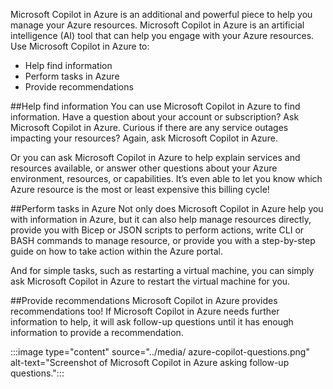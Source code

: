 Microsoft Copilot in Azure is an additional and powerful piece to help you manage your Azure resources. Microsoft Copilot in Azure is an artificial intelligence (AI) tool that can help you engage with your Azure resources. Use Microsoft Copilot in Azure to:
* Help find information
* Perform tasks in Azure
* Provide recommendations

##Help find information
You can use Microsoft Copilot in Azure to find information. Have a question about your account or subscription? Ask Microsoft Copilot in Azure. Curious if there are any service outages impacting your resources? Again, ask Microsoft Copilot in Azure.

Or you can ask Microsoft Copilot in Azure to help explain services and resources available, or answer other questions about your Azure environment, resources, or capabilities. It’s even able to let you know which Azure resource is the most or least expensive this billing cycle!

##Perform tasks in Azure
Not only does Microsoft Copilot in Azure help you with information in Azure, but it can also help manage resources directly, provide you with Bicep or JSON scripts to perform actions, write CLI or BASH commands to manage resource, or provide you with a step-by-step guide on how to take action within the Azure portal.

And for simple tasks, such as restarting a virtual machine, you can simply ask Microsoft Copilot in Azure to restart the virtual machine for you.

##Provide recommendations
Microsoft Copilot in Azure provides recommendations too! If Microsoft Copilot in Azure needs further information to help, it will ask follow-up questions until it has enough information to provide a recommendation.

:::image type="content" source="../media/ azure-copilot-questions.png" alt-text="Screenshot of Microsoft Copilot in Azure asking follow-up questions.":::